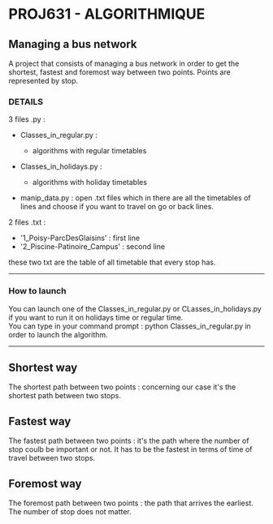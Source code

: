 # PROJ631 - ALGORITHMIQUE 

## Managing a bus network
A project that consists of managing a bus network in order to get the shortest, fastest and foremost way between two points. Points are represented by stop.      

### DETAILS  
3 files .py :
* Classes_in_regular.py :   
   * algorithms with regular timetables
 
* Classes_in_holidays.py :  
   * algorithms with holiday timetables
 
* manip_data.py : open .txt files which in there are all the timetables of lines and choose if you want to travel on go or back lines. 

2 files .txt :
* '1_Poisy-ParcDesGlaisins' : first line
* '2_Piscine-Patinoire_Campus' : second line  
 
these two txt are the table of all timetable that every stop has.   

--------------------------------------------------------------------------------------
 
### How to launch
You can launch one of the Classes_in_regular.py or CLasses_in_holidays.py if you want to run it on holidays time or regular time.  
You can type in your command prompt : python Classes_in_regular.py in order to launch the algorithm.


--------------------------------------------------------------------------------------
## Shortest way  
The shortest path between two points : concerning our case it's the shortest path between two stops.  

## Fastest way  
The fastest path between two points : it's the path where the number of stop coulb be important or not. It has to be the fastest in terms of time of travel between two stops.

## Foremost way  
The foremost path between two points : the path that arrives the earliest. The number of stop does not matter.
